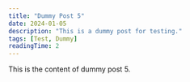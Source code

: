 ```yaml
---
title: "Dummy Post 5"
date: 2024-01-05
description: "This is a dummy post for testing."
tags: [Test, Dummy]
readingTime: 2
---
```


This is the content of dummy post 5. 